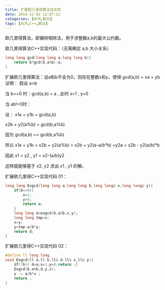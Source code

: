 ```yaml
---
title: 扩展欧几里得算法及实现
date: 2014-12-02 12:07:22
categories: [ACM,数论]
tags: [ACM,C++,数论]
---
```


欧几里得算法，即辗转相除法，用于求整数a,b的最大公约数。  

欧几里得算法C++实现代码：（无需确定 a,b 大小关系）  

```C++
long long gcd(long long a,long long b){
    return b?gcd(b,a%b):a;
}
```

扩展欧几里得算法：设a和b不全为0，则存在整数x和y，使得 gcd(a,b) = xa + yb  
证明： 假设 a>b  

当 b==0 时：gcd(a,b) = a , 此时 x=1 , y=0  
<!-- more -->
当 ab!=0时：  

设： x1a + y1b = gcd(a,b)  

x2b + y2(a%b) = gcd(b,a%b)  

因为 gcd(a,b) == gcd(b,a%b)  

所以 x1a + y1b = x2b + y2(a%b) = x2b + y2(a-a/b*b) =y2a  + x2b - y2(a/b)\*b  

因此 x1 = y2 , y1 = x2-(a/b)y2  

这样就能够基于 x2, y2 求出 x1 , y1 的解。  


扩展欧几里得C++实现代码 01：  

```C++
long long Exgcd(long long a,long long b,long long& x,long long& y){
    if(b==0){
        x=1;
        y=0;
        return a;
    }
    long long d=exgcd(b,a%b,x,y);
    long long tmp=x;
    x=y;
    y=tmp-a/b*y;
    return d;
}
```
扩展欧几里得C++实现代码 02：  

```C++
#define ll long long
void Exgcd(ll a,ll b,ll& d,ll& x,ll& y){
    if(!b){ d=a;x=1;y=0;return ;}
    Exgcd(b,a%b,d,y,x);
    y -= a/b*x ;
    return ;
}
```
